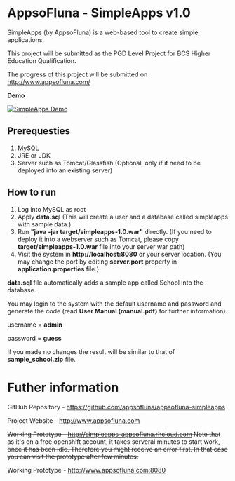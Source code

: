 # AppsoFluna - SimpleApps v1.0

SimpleApps (by AppsoFluna) is a web-based tool to create simple applications.

This project will be submitted as the PGD Level Project for BCS Higher Education Qualification.

The progress of this project will be submitted on http://www.appsofluna.com/

**Demo**

[![SimpleApps Demo](http://img.youtube.com/vi/e5qW0Sv_RtQ/0.jpg)](http://www.youtube.com/watch?v=e5qW0Sv_RtQ)

## Prerequesties

1. MySQL
2. JRE or JDK
3. Server such as Tomcat/Glassfish (Optional, only if it need to be deployed into an existing server)

## How to run
1. Log into MySQL as root
2. Apply **data.sql** (This will create a user and a database called simpleapps with sample data.)
3. Run **"java -jar target/simpleapps-1.0.war"** directly. (If you need to deploy it into a webserver such as Tomcat, please copy **target/simpleapps-1.0.war** file into your server war path)
4. Visit the system in **http://localhost:8080** or your server location. (You may change the port by editing **server.port** property in **application.properties** file.)

**data.sql** file automatically adds a sample app called School into the database.

You may login to the system with the default username and password and generate the code (read **User Manual (manual.pdf)** for further information).

username = **admin**

password = **guess**

If you made no changes the result will be similar to that of **sample_school.zip** file.

# Futher information
GitHub Repository - https://github.com/appsofluna/appsofluna-simpleapps

Project Website - http://www.appsofluna.com

~~Working Prototype - http://simpleapps-appsofluna.rhcloud.com
Note that as it's on a free openshift account, it takes serveral minutes to start work, once it has been idle.
Therefore you might receive an error first. In that case you can visit the prototype after few minutes.~~

Working Prototype - http://www.appsofluna.com:8080
